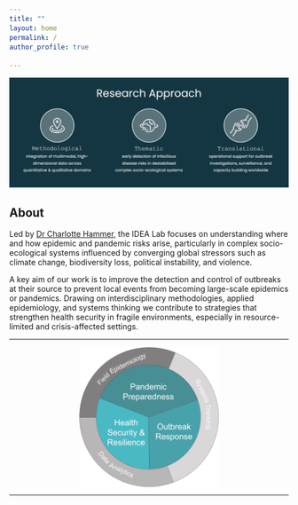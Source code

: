 ```yaml
---
title: ""
layout: home
permalink: /
author_profile: true

---
```


![Research Approach](/assets/images/research_approach.jpg)
## About

Led by [Dr Charlotte Hammer](/team/), the IDEA Lab focuses on understanding where and how epidemic and pandemic risks arise, particularly in complex socio-ecological systems influenced by converging global stressors such as climate change, biodiversity loss, political instability, and violence.  

A key aim of our work is to improve the detection and control of outbreaks at their source to prevent local events from becoming large-scale epidemics or pandemics. Drawing on interdisciplinary methodologies, applied epidemiology, and systems thinking we contribute to strategies that strengthen health security in fragile environments, especially in resource-limited and crisis-affected settings.  

---

<img src="/assets/images/logo.jpg" alt="IDEA Lab Research" style="width:50%; max-width:300px; display:block; margin:auto;">

---



